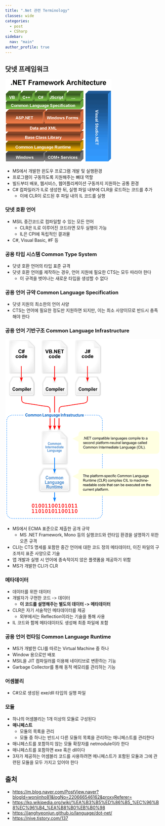 ```yaml
---
title: ".Net 관련 Terminology"
classes: wide
categories: 
  - post
  - CSharp
sidebar:
  nav: "main"
author_profile: true
---
```


## 닷넷 프레임워크

![image](/assets/images/25688747595867C11A.gif)

* MS에서 개발한 윈도우 프로그램 개발 및 실행환경
* 프로그램이 구동하도록 지원해주는 뼈대 역할
* 빌드부터 배포, 웹서비스, 웹어플리케이션 구동까지 지원하는 공통 환경
* C# 컴파일러가 IL로 생성한 뒤, 실행 파일 내부에 CLR을 로드하는 코드를 추가
  * 이에 CLR이 로드된 후 파일 내의 IL 코드를 실행
   
### 닷넷 호환 언어
* MSIL 중간코드로 컴파일할 수 있는 모든 언어
  * CLR은 IL로 이루어진 코드라면 모두 실행이 가능
  * IL은 CPI에 독립적인 결과물
* C#, Visual Basic, #F 등

### 공용 타입 시스템 Common Type System
* 닷넷 호환 언어의 타입 표준 규격
* 닷넷 호환 언어를 제작하는 경우, 언어 지원에 필요한 CTS는 모두 따라야 한다
  * 이 규격을 벗어나는 새로운 타입을 생성할 수 없다

### 공용 언어 규약 Common Language Specification
* 닷넷 지원의 최소한의 언어 사양
* CTS는 언어에 필요한 정도만 지원하면 되지만, 이는 최소 사양이므로 반드시 충족해야 한다

### 공용 언어 기반구조 Common Language Infrastructure
![image](/assets/images/Overview_of_the_Common_Language_Infrastructure.svg.png)

* MS에서 ECMA 표준으로 제출한 공개 규약
  * MS .NET Framework, Mono 등의 실행코드와 런타임 환경을 설명하기 위한 오픈 규격
* CLI는 CTS 명세를 포함한 중간 언어에 대한 코드 정의 메타데이터, 이진 파일의 구조까지 표준 사양으로 기술
* 앱 개발과 실행 시 언어에 종속적이지 않은 플랫폼을 제공하기 위함
* MS가 개발한 CLI가 CLR

### 메타데이터
* 데이터를 위한 데이터
* 개발자가 구현한 코드 -> 데이터
  * **이 코드를 설명해주는 별도의 데이터 -> 메타데이터**
* CLR은 자기 서술적인 메타데이터를 제공
  * 외부에서는 Reflection이라는 기술을 통해 사용
* IL 코드와 함께 메타데이터도 생성해 최종 파일에 포함

### 공용 언어 런타임 Common Language Runtime
* MS가 개발한 CLI를 따르는 Virtual Machine 중 하나
* Window 용으로만 배포
* MSIL을 JIT 컴파일러를 이용해 네이티브로 변환하는 기능
* Garbage Collector를 통해 동적 메모리를 관리하는 기능

### 어셈블리
* C#으로 생성된 exe/dll 타입의 실행 파일

### 모듈
* 하나의 어셈블리는 1개 이상의 모듈로 구성된다
* **매니페스트**
  * 모듈의 목록을 관리
  * 모듈 중 하나는 반드시 다른 모듈의 목록을 관리하는 매니페스트를 관리한다
* 매니페스트를 포함하지 않는 모듈 확장자를 netmodule이라 한다
* 매니페스트를 포함하면 exe 혹은 dll이다
* 3자가 제공하는 어셈블리 코드를 사용하려면 메니페스트가 포함된 모듈과 그에 관련된 모듈을 모두 가지고 있어야 한다


## 출처
* <https://m.blog.naver.com/PostView.naver?blogId=wonjinho81&logNo=220666546162&proxyReferer=>
* <https://ko.wikipedia.org/wiki/%EA%B3%B5%ED%86%B5_%EC%96%B8%EC%96%B4_%EA%B8%B0%EB%B0%98>
* <https://janghyeonjun.github.io/language/dot-net/>
* <https://nive.tistory.com/137>